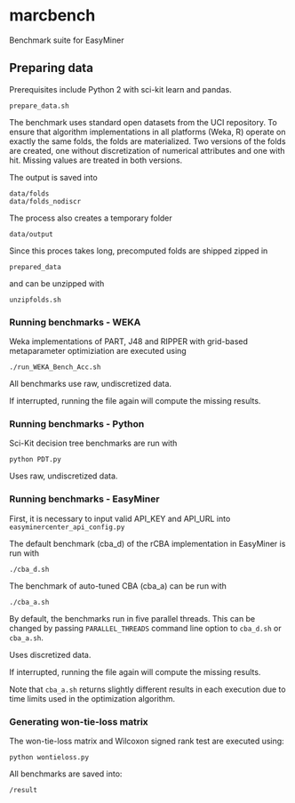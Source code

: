 # marcbench
Benchmark suite for EasyMiner

## Preparing data
Prerequisites include Python 2 with sci-kit learn and pandas.

 ```
 prepare_data.sh
 ```
The benchmark uses standard open datasets from the UCI repository. To ensure that  algorithm implementations in all platforms (Weka, R) operate on exactly the same folds, the folds are materialized. Two versions of the folds are created, one without discretization of numerical attributes and one with hit.  Missing values are treated in both versions.

The output is saved into 
```
data/folds
data/folds_nodiscr
```

The process also creates a temporary folder
```
data/output
```

Since this proces takes long, precomputed folds are shipped zipped in 
```
prepared_data
```
and can be unzipped with

```
unzipfolds.sh
```




### Running benchmarks - WEKA

Weka implementations of PART, J48 and RIPPER with grid-based metaparameter optimiziation  are executed using
```
./run_WEKA_Bench_Acc.sh
```

All benchmarks use raw, undiscretized data.

If interrupted, running the file again will compute the missing results.

### Running benchmarks  - Python
Sci-Kit decision tree benchmarks are run with  

```
python PDT.py
```

Uses raw, undiscretized data.


### Running benchmarks - EasyMiner

First, it is necessary to input valid API_KEY and API_URL into `easyminercenter_api_config.py`

The default benchmark (cba_d) of the rCBA implementation in EasyMiner is run with 

```
./cba_d.sh
```
The benchmark of auto-tuned CBA (cba_a) can be run with
```
./cba_a.sh
```


By default, the benchmarks run in five parallel threads. This can be changed by passing `PARALLEL_THREADS` command line option to `cba_d.sh` or `cba_a.sh`.

Uses discretized data.

If interrupted, running the file again will compute the missing results.


Note that `cba_a.sh` returns slightly different results in each execution due to time limits used in the optimization algorithm.

### Generating won-tie-loss matrix
The won-tie-loss matrix and Wilcoxon signed rank test are executed using:
```
python wontieloss.py
```

All benchmarks are saved into:
```
/result
```
